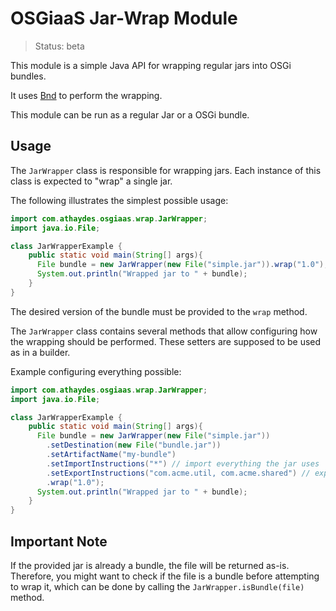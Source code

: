 # OSGiaaS Jar-Wrap Module

> Status: beta

This module is a simple Java API for wrapping regular jars into OSGi bundles.

It uses [Bnd](http://www.aqute.biz/Bnd/Bnd) to perform the wrapping.

This module can be run as a regular Jar or a OSGi bundle.

## Usage

The `JarWrapper` class is responsible for wrapping jars. Each instance of this class is expected to "wrap" a single jar.

The following illustrates the simplest possible usage:

```java
import com.athaydes.osgiaas.wrap.JarWrapper;
import java.io.File;

class JarWrapperExample {
    public static void main(String[] args){
      File bundle = new JarWrapper(new File("simple.jar")).wrap("1.0");
      System.out.println("Wrapped jar to " + bundle);
    }
}
```

The desired version of the bundle must be provided to the `wrap` method.

The `JarWrapper` class contains several methods that allow configuring how the wrapping should be performed.
These setters are supposed to be used as in a builder.

Example configuring everything possible:

```java
import com.athaydes.osgiaas.wrap.JarWrapper;
import java.io.File;

class JarWrapperExample {
    public static void main(String[] args){
      File bundle = new JarWrapper(new File("simple.jar"))
        .setDestination(new File("bundle.jar"))
        .setArtifactName("my-bundle")
        .setImportInstructions("*") // import everything the jar uses
        .setExportInstructions("com.acme.util, com.acme.shared") // export only these packages
        .wrap("1.0");
      System.out.println("Wrapped jar to " + bundle);
    }
}
```

## Important Note

If the provided jar is already a bundle, the file will be returned as-is. Therefore, you might want to check if the
file is a bundle before attempting to wrap it, which can be done by calling the 
`JarWrapper.isBundle(file)` method.
